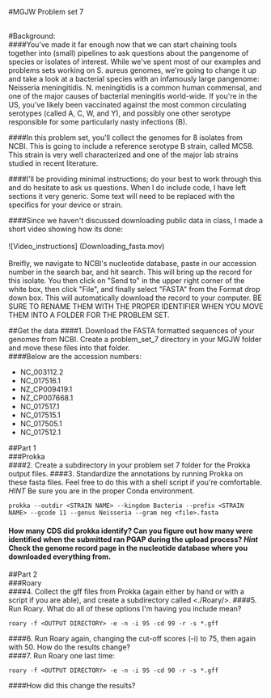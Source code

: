#MGJW Problem set 7<br/><br/>

#Background:<br/>
####You've made it far enough now that we can start chaining tools together into (small) pipelines to ask questions about the pangenome of species or isolates of interest. While we've spent most of our examples and problems sets working on S. aureus genomes, we're going to change it up and take a look at a bacterial species with an infamously large pangenome: Neisseria meningitidis. N. meningitidis is a common human commensal, and one of the major causes of bacterial meningitis world-wide. If you're in the US, you've likely been vaccinated against the most common circulating serotypes (called A, C, W, and Y), and possibly one other serotype responsible for some particularly nasty infections (B).<br/>

####In this problem set, you'll collect the genomes for 8 isolates from NCBI. This is going to include a reference serotype B strain, called MC58. This strain is very well characterized and one of the major lab strains studied in recent literature.<br/>

####I'll be providing minimal instructions; do your best to work through this and do hesitate to ask us questions. When I do include code, I have left sections it very generic. Some text will need to be replaced with the specifics for your device or strain.<br/>

####Since we haven't discussed downloading public data in class, I made a short video showing how its done:<br/><br/>
![Video_instructions] (Downloading_fasta.mov)<br/><br/>
Breifly, we navigate to NCBI's nucleotide database, paste in our accession number in the search bar, and hit search. This will bring up the record for this isolate. You then click on "Send to" in the upper right corner of the white box, then click "File", and finally select "FASTA" from the Format drop down box. This will automatically download the record to your computer. BE SURE TO RENAME THEM WITH THE PROPER IDENTIFIER WHEN YOU MOVE THEM INTO A FOLDER FOR THE PROBLEM SET.<br/>

##Get the data
####1. Download the FASTA formatted sequences of your genomes from NCBI. Create a problem_set_7 directory in your MGJW folder and move these files into that folder.<br/>
####Below are the accession numbers:
* NC_003112.2
* NC_017516.1
* NZ_CP009419.1
* NZ_CP007668.1
* NC_017517.1
* NC_017515.1
* NC_017505.1
* NC_017512.1

##Part 1<br/>
###Prokka<br/>
####2. Create a subdirectory in your problem set 7 folder for the Prokka output files.
####3. Standardize the annotations by running Prokka on these fasta files. Feel free to do this with a shell script if you're comfortable. *HINT* Be sure you are in the proper Conda environment. <br/>

```
prokka --outdir <STRAIN NAME> --kingdom Bacteria --prefix <STRAIN NAME> --gcode 11 --genus Neisseria --gram neg <file>.fasta

```

#### How many CDS did prokka identify? Can you figure out how many were identified when the submitted ran PGAP during the upload process? *Hint* Check the genome record page in the nucleotide database where you downloaded everything from.<br/>

##Part 2<br/>
###Roary<br/>
####4. Collect the gff files from Prokka (again either by hand or with a script if you are able), and create a subdirectory called <./Roary/>.
####5. Run Roary. What do all of these options I'm having you include mean?<br/>
```
roary -f <OUTPUT DIRECTORY> -e -n -i 95 -cd 99 -r -s *.gff

```
####6. Run Roary again, changing the cut-off scores (-i) to 75, then again with 50. How do the results change?<br/>
####7. Run Roary one last time:<br/>
```
roary -f <OUTPUT DIRECTORY> -e -n -i 95 -cd 90 -r -s *.gff

```
####How did this change the results?
